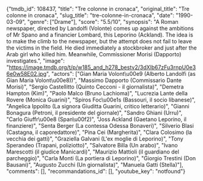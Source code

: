{"tmdb_id": 108437, "title": "Tre colonne in cronaca", "original_title": "Tre colonne in cronaca", "slug_title": "tre-colonne-in-cronaca", "date": "1990-03-09", "genre": ["Drame"], "score": "5.5/10", "synopsis": "A Roman newspaper, directed by Landolfi (Volonte) comes up against the ambitions of Mr Spano and a financier Lombard, this Leporino (Ackland). The idea is to make the climb to the newspaper, but the attempt does not fail to leave the victims in the field. He died immediately a stockbroker and just after the Arab girl who killed him. Meanwhile, Commissioner Morisi (Dapporto) investigates.", "image": "https://image.tmdb.org/t/p/w185_and_h278_bestv2/3dXlb67zFu3rnpU0e36e0w58E02.jpg", "actors": ["Gian Maria Volont\u00e9 (Alberto Landolfi (as Gian Maria Volont\u00e8))", "Massimo Dapporto (Commissario Dante Morisi)", "Sergio Castellitto (Quinto Cecconi - il giornalista)", "Demetra Hampton (Kim)", "Paolo Malco (Bruno Lachioma)", "Lucrezia Lante della Rovere (Monica Guarini)", "Spiros Foc\u00e1s (Bassouri, il socio libanese)", "Angelica Ippolito (La signora Giuditta Guarini, critico letterario)", "Gianni Bonagura (Petroni, il presidente del giornale)", "Sandro Ghiani (Urru)", "Carlo Giuffr\u00e8 (Span\u00f2)", "Joss Ackland (Gaetano Leporino, il finanziere)", "Senta Berger (La contessa Odessa Bonaveri)", "Silverio Blasi (Castagna, il caporedattore)", "Pina Cei (Margherita)", "Clara Colosimo (la vecchia dei gatti)", "Graziella Galvani (L'ex moglie di Leporino)", "Tony Sperandeo (Trapani, poliziotto)", "Salvatore Billa (Un arabo)", "Ivano Marescotti (il giudice Manicardi)", "Maurizio Mattioli (il guardiano del parcheggio)", "Carla Monti (La portiera di Leporino)", "Giorgio Trestini (Don Bausani)", "Augusto Zucchi (Un giornalista)", "Manuela Gatti (Stella)"], "comments": [], "recommandations_id": [], "youtube_key": "notfound"}